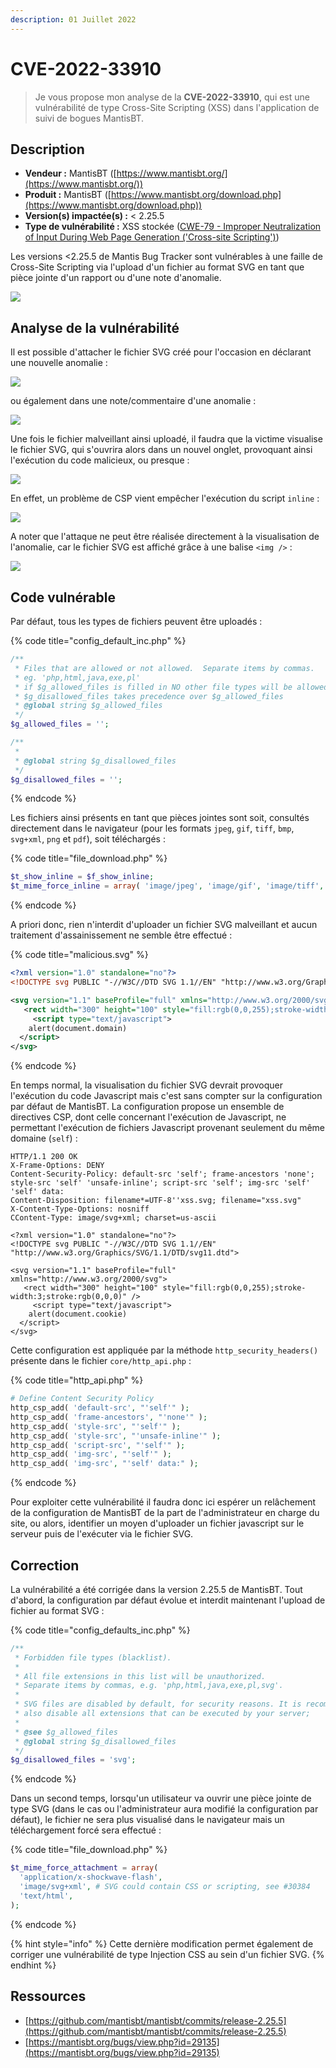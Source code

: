 ```yaml
---
description: 01 Juillet 2022
---
```


# CVE-2022-33910

> Je vous propose mon analyse de la **CVE-2022-33910**, qui est une vulnérabilité de type Cross-Site Scripting (XSS) dans l'application de suivi de bogues MantisBT.

## Description

* **Vendeur :** MantisBT ([https://www.mantisbt.org/](https://www.mantisbt.org/))
* **Produit :** MantisBT ([https://www.mantisbt.org/download.php](https://www.mantisbt.org/download.php))
* **Version(s) impactée(s) :** < 2.25.5
* **Type de vulnérabilité :** XSS stockée ([CWE-79 - Improper Neutralization of Input During Web Page Generation ('Cross-site Scripting')](https://cwe.mitre.org/data/definitions/79.html))

Les versions <2.25.5 de Mantis Bug Tracker sont vulnérables à une faille de Cross-Site Scripting via l'upload d'un fichier au format SVG en tant que pièce jointe d'un rapport ou d'une note d'anomalie.

![](<../../.gitbook/assets/image (14) (1) (1) (1).png>)

## Analyse de la vulnérabilité

Il est possible d'attacher le fichier SVG créé pour l'occasion en déclarant une nouvelle anomalie :&#x20;

![](<../../.gitbook/assets/image (9) (1) (1) (1).png>)

ou également dans une note/commentaire d'une anomalie :&#x20;

![](<../../.gitbook/assets/image (10) (1) (1).png>)

Une fois le fichier malveillant ainsi uploadé, il faudra que la victime visualise le fichier SVG, qui s'ouvrira alors dans un nouvel onglet, provoquant ainsi l'exécution du code malicieux, ou presque :

![](<../../.gitbook/assets/image (15) (1) (1) (1).png>)

En effet, un problème de CSP vient empêcher l'exécution du script `inline` :&#x20;

![](<../../.gitbook/assets/image (14) (2).png>)

A noter que l'attaque ne peut être réalisée directement à la visualisation de l'anomalie, car le fichier SVG est affiché grâce à une balise `<img />` :&#x20;

![](<../../.gitbook/assets/image (8) (1) (1) (1).png>)

## Code vulnérable

Par défaut, tous les types de fichiers peuvent être uploadés :&#x20;

{% code title="config_default_inc.php" %}
```php
/**
 * Files that are allowed or not allowed.  Separate items by commas.
 * eg. 'php,html,java,exe,pl'
 * if $g_allowed_files is filled in NO other file types will be allowed.
 * $g_disallowed_files takes precedence over $g_allowed_files
 * @global string $g_allowed_files
 */
$g_allowed_files = '';

/**
 *
 * @global string $g_disallowed_files
 */
$g_disallowed_files = '';
```
{% endcode %}

Les fichiers ainsi présents en tant que pièces jointes sont soit, consultés directement dans le navigateur (pour les formats `jpeg`, `gif`, `tiff`, `bmp`, `svg+xml`, `png` et `pdf`), soit téléchargés :&#x20;

{% code title="file_download.php" %}
```php
$t_show_inline = $f_show_inline;
$t_mime_force_inline = array( 'image/jpeg', 'image/gif', 'image/tiff', 'image/bmp', 'image/svg+xml', 'image/png', 'application/pdf' );
```
{% endcode %}

A priori donc, rien n'interdit d'uploader un fichier SVG malveillant et aucun traitement d'assainissement ne semble être effectué :&#x20;

{% code title="malicious.svg" %}
```svg
<?xml version="1.0" standalone="no"?>
<!DOCTYPE svg PUBLIC "-//W3C//DTD SVG 1.1//EN" "http://www.w3.org/Graphics/SVG/1.1/DTD/svg11.dtd">

<svg version="1.1" baseProfile="full" xmlns="http://www.w3.org/2000/svg">
   <rect width="300" height="100" style="fill:rgb(0,0,255);stroke-width:3;stroke:rgb(0,0,0)" />
     <script type="text/javascript">
    alert(document.domain)
  </script>
</svg>
```
{% endcode %}

En temps normal, la visualisation du fichier SVG devrait provoquer l'exécution du code Javascript mais c'est sans compter sur la configuration par défaut de MantisBT. La configuration propose un ensemble de directives CSP, dont celle concernant l'exécution de Javascript, ne permettant l'exécution de fichiers Javascript provenant seulement du même domaine (`self`) :&#x20;

```http
HTTP/1.1 200 OK
X-Frame-Options: DENY
Content-Security-Policy: default-src 'self'; frame-ancestors 'none'; style-src 'self' 'unsafe-inline'; script-src 'self'; img-src 'self' 'self' data:
Content-Disposition: filename*=UTF-8''xss.svg; filename="xss.svg"
X-Content-Type-Options: nosniff
CContent-Type: image/svg+xml; charset=us-ascii

<?xml version="1.0" standalone="no"?>
<!DOCTYPE svg PUBLIC "-//W3C//DTD SVG 1.1//EN" "http://www.w3.org/Graphics/SVG/1.1/DTD/svg11.dtd">

<svg version="1.1" baseProfile="full" xmlns="http://www.w3.org/2000/svg">
   <rect width="300" height="100" style="fill:rgb(0,0,255);stroke-width:3;stroke:rgb(0,0,0)" />
     <script type="text/javascript">
    alert(document.cookie)
  </script>
</svg>
```

Cette configuration est appliquée par la méthode `http_security_headers()` présente dans le fichier `core/http_api.php` :&#x20;

{% code title="http_api.php" %}
```php
# Define Content Security Policy
http_csp_add( 'default-src', "'self'" );
http_csp_add( 'frame-ancestors', "'none'" );
http_csp_add( 'style-src', "'self'" );
http_csp_add( 'style-src', "'unsafe-inline'" );
http_csp_add( 'script-src', "'self'" );
http_csp_add( 'img-src', "'self'" );
http_csp_add( 'img-src', "'self' data:" );
```
{% endcode %}

Pour exploiter cette vulnérabilité il faudra donc ici espérer un relâchement de la configuration de MantisBT de la part de l'administrateur en charge du site, ou alors, identifier un moyen d'uploader un fichier javascript sur le serveur puis de l'exécuter via le fichier SVG.

## Correction

La vulnérabilité a été corrigée dans la version 2.25.5 de MantisBT. Tout d'abord, la configuration par défaut évolue et interdit maintenant l'upload de fichier au format SVG :&#x20;

{% code title="config_defaults_inc.php" %}
```php
/**
 * Forbidden file types (blacklist).
 *
 * All file extensions in this list will be unauthorized.
 * Separate items by commas, e.g. 'php,html,java,exe,pl,svg'.
 *
 * SVG files are disabled by default, for security reasons. It is recommended to
 * also disable all extensions that can be executed by your server;
 *
 * @see $g_allowed_files
 * @global string $g_disallowed_files
 */
$g_disallowed_files = 'svg';
```
{% endcode %}

Dans un second temps, lorsqu'un utilisateur va ouvrir une pièce jointe de type SVG (dans le cas ou l'administrateur aura modifié la configuration par défaut), le fichier ne sera plus visualisé dans le navigateur mais un téléchargement forcé sera effectué :&#x20;

{% code title="file_download.php" %}
```php
$t_mime_force_attachment = array(
  'application/x-shockwave-flash',
  'image/svg+xml', # SVG could contain CSS or scripting, see #30384
  'text/html',
);
```
{% endcode %}

{% hint style="info" %}
Cette dernière modification permet également de corriger une vulnérabilité de type Injection CSS au sein d'un fichier SVG.
{% endhint %}

## Ressources

* [https://github.com/mantisbt/mantisbt/commits/release-2.25.5](https://github.com/mantisbt/mantisbt/commits/release-2.25.5)
* [https://mantisbt.org/bugs/view.php?id=29135](https://mantisbt.org/bugs/view.php?id=29135)
